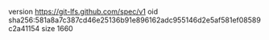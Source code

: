 version https://git-lfs.github.com/spec/v1
oid sha256:581a8a7c387cd46e25136b91e896162adc955146d2e5af581ef08589c2a41154
size 1660
